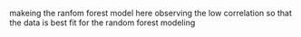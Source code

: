 makeing the ranfom forest model here
observing the low correlation so that the data is best fit for the random forest modeling
